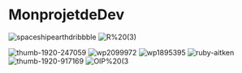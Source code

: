 # MonprojetdeDev
![spaceshipearthdribbble](https://github.com/totoro65/MonprojetdeDev-index.html/blob/main/spaceshipearthdribbble.png?raw=true)
![R%20(3)](https://github.com/totoro65/MonprojetdeDev-index.html/blob/main/R%20(3).jpg?raw=true)

![thumb-1920-247059](https://github.com/totoro65/MonprojetdeDev-index.html/blob/main/thumb-1920-247059.png?raw=true)
![wp2099972](https://github.com/totoro65/MonprojetdeDev-index.html/blob/main/wp2099972.jpg?raw=true)
![wp1895395](https://github.com/totoro65/MonprojetdeDev-index.html/blob/main/wp1895395.png?raw=true)
![ruby-aitken](https://github.com/totoro65/MonprojetdeDev-index.html/blob/main/ruby-aitken.jpg?raw=true)
![thumb-1920-917169](https://github.com/totoro65/MonprojetdeDev-index.html/blob/main/thumb-1920-917169.jpg?raw=true)
![OIP%20(3](https://github.com/totoro65/MonprojetdeDev-index.html/blob/main/OIP%20(3).jpg?raw=true)
